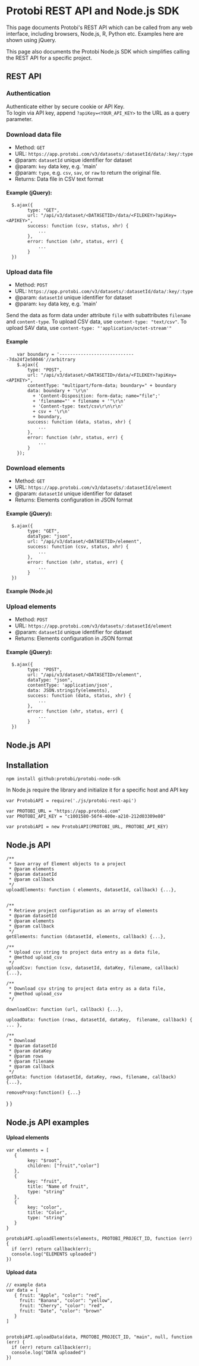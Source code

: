 # Protobi REST API and Node.js SDK
This page documents Protobi's REST API which can be called from any 
web interface, including browsers, Node.js, R, Python etc. 
Examples here are shown using jQuery.

This page also documents the Protobi Node.js SDK which simplifies 
calling the REST API for a specific project.



## REST API

### Authentication
Authenticate either by secure cookie or API Key.   
To login via API key, append `?apiKey=<YOUR_API_KEY>` to the URL as a query parameter. 

### Download data file

* Method: `GET`
* URL: `https://app.protobi.com/v3/datasets/:datasetId/data/:key/:type`
* @param: `datasetId`  unique identifier for dataset
* @param: `key`  data key, e.g. 'main'
* @param: `type`, e.g. `csv`, `sav`, or `raw` to return the original file.
* Returns:  Data file in CSV text format

#### Example (jQuery):  

      $.ajax({
            type: "GET",
            url: "/api/v3/dataset/<DATASETID>/data/<FILEKEY>?apiKey=<APIKEY>",
            success: function (csv, status, xhr) {
                ...
            },
            error: function (xhr, status, err) {
                ...
            }
      })

### Upload data file
* Method: `POST`
* URL: `https://app.protobi.com/v3/datasets/:datasetId/data/:key/:type`
* @param: `datasetId`  unique identifier for dataset
* @param: `key`  data key, e.g. 'main'

Send the data as form data under attribute `file` with subattributes `filename` and `content-type`. 
To upload CSV data, use `content-type: "text/csv"`.
To upload SAV data, use `content-type: "'application/octet-stream'"`

#### Example
        var boundary = '-----------------------------7da24f2e50046'//arbitrary
        $.ajax({
            type: "POST",
            url: "/api/v3/dataset/<DATASETID>/data/<FILEKEY>?apiKey=<APIKEY>",
            contentType: "multipart/form-data; boundary=" + boundary
            data: boundary + '\r\n'
              + 'Content-Disposition: form-data; name="file";'
              + 'filename="' + filename + '"\r\n'
              + 'Content-type: text/csv\r\n\r\n'
              + csv + '\r\n'
              + boundary,
            success: function (data, status, xhr) {
                ...
            },
            error: function (xhr, status, err) {
                ...
            }
        });

### Download elements 

* Method: `GET`
* URL: `https://app.protobi.com/v3/datasets/:datasetId/element`
* @param: `datasetId`  unique identifier for dataset
* Returns:  Elements configuration in JSON format

#### Example (jQuery):   

      $.ajax({
            type: "GET",
            dataType: "json",
            url: "/api/v3/dataset/<DATASETID>/element",
            success: function (csv, status, xhr) {
                ...
            },
            error: function (xhr, status, err) {
                ...
            }
      })
      
#### Example (Node.js)
    
     

### Upload elements


* Method: `POST`
* URL: `https://app.protobi.com/v3/datasets/:datasetId/element`
* @param: `datasetId`  unique identifier for dataset
* Returns:  Elements configuration in JSON format

#### Example (jQuery):  

      $.ajax({
            type: "POST",
            url: "/api/v3/dataset/<DATASETID>/element",
            dataType: "json",
            contentType: 'application/json',
            data: JSON.stringify(elements),
            success: function (data, status, xhr) {
                ...
            },
            error: function (xhr, status, err) {
                ...
            }
      })



## Node.js API 

## Installation


`npm install github:protobi/protobi-node-sdk`

In Node.js require the library and initialize it for a specific host and API key

    var ProtobiAPI = require('./js/protobi-rest-api')

    var PROTOBI_URL = "https://app.protobi.com"
    var PROTOBI_API_KEY = "c1001580-56f4-400e-a210-212d03309e80"
    
    var protobiAPI = new ProtobiAPI(PROTOBI_URL, PROTOBI_API_KEY)





## Node.js API



    /**
     * Save array of Element objects to a project
     * @param elements
     * @param datasetId
     * @param callback
     */
    uploadElements: function ( elements, datasetId, callback) {...},
    
    
    /**
     * Retrieve project configuration as an array of elements
     * @param datasetId
     * @param elements
     * @param callback
     */
    getElements: function (datasetId, elements, callback) {...},
    
    /**
     * Upload csv string to project data entry as a data file,
     * @method upload_csv
     */
    uploadCsv: function (csv, datasetId, dataKey, filename, callback) {...},
    
    /**
     * Download csv string to project data entry as a data file,
     * @method upload_csv
     */
    
    downloadCsv: function (url, callback) {...},
    
    uploadData: function (rows, datasetId, dataKey,  filename, callback) { ... },
    
    /**
     * Download
     * @param datasetId
     * @param dataKey
     * @param rows
     * @param filename
     * @param callback
     */
    getData: function (datasetId, dataKey, rows, filename, callback) {...},
    
    removeProxy:function() {...}
  }
}




## Node.js API examples

#### Upload elements

    var elements = [
       {
            key: "$root",
            children: ["fruit","color"]
       },
       {
            key: "fruit",
            title: "Name of fruit",
            type: "string"
       },
       {
            key: "color",
            title: "Color",
            type: "string"
       }
    }
    
    protobiAPI.uploadElements(elements, PROTOBI_PROJECT_ID, function (err) {
      if (err) return callback(err);
      console.log("ELEMENTS uploaded")   
    })
        
    
#### Upload data
    
    // example data
    var data = [
       { fruit: "Apple", "color": "red",
         fruit: "Banana", "color": "yellow",
         fruit: "Cherry", "color": "red",
         fruit: "Date", "color": "brown"
       }
    ]
    
    
    protobiAPI.uploadData(data, PROTOBI_PROJECT_ID, "main", null, function (err) {
      if (err) return callback(err);
      console.log("DATA uploaded")
    })
   


